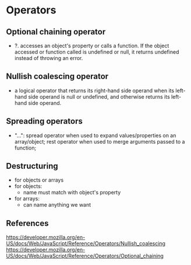 # Operators

## Optional chaining operator
- ?. accesses an object's property or calls a function. If the object accessed or function called is undefined or null, it returns undefined instead of throwing an error.

## Nullish coalescing operator
- a logical operator that returns its right-hand side operand when its left-hand side operand is null or undefined, and otherwise returns its left-hand side operand. 

## Spreading operators
- "...": spread operator when used to expand values/properties on an array/object; rest operator when used to merge arguments passed to a function;

## Destructuring
- for objects or arrays
- for objects:
    - name must match with object's property
- for arrays:
    - can name anything we want


## References
https://developer.mozilla.org/en-US/docs/Web/JavaScript/Reference/Operators/Nullish_coalescing
https://developer.mozilla.org/en-US/docs/Web/JavaScript/Reference/Operators/Optional_chaining